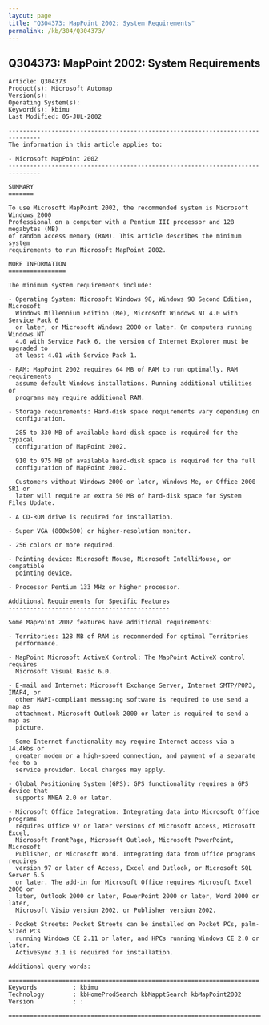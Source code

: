 ```yaml
---
layout: page
title: "Q304373: MapPoint 2002: System Requirements"
permalink: /kb/304/Q304373/
---
```


## Q304373: MapPoint 2002: System Requirements

	Article: Q304373
	Product(s): Microsoft Automap
	Version(s): 
	Operating System(s): 
	Keyword(s): kbimu
	Last Modified: 05-JUL-2002
	
	-------------------------------------------------------------------------------
	The information in this article applies to:
	
	- Microsoft MapPoint 2002 
	-------------------------------------------------------------------------------
	
	SUMMARY
	=======
	
	To use Microsoft MapPoint 2002, the recommended system is Microsoft Windows 2000
	Professional on a computer with a Pentium III processor and 128 megabytes (MB)
	of random access memory (RAM). This article describes the minimum system
	requirements to run Microsoft MapPoint 2002.
	
	MORE INFORMATION
	================
	
	The minimum system requirements include:
	
	- Operating System: Microsoft Windows 98, Windows 98 Second Edition, Microsoft
	  Windows Millennium Edition (Me), Microsoft Windows NT 4.0 with Service Pack 6
	  or later, or Microsoft Windows 2000 or later. On computers running Windows NT
	  4.0 with Service Pack 6, the version of Internet Explorer must be upgraded to
	  at least 4.01 with Service Pack 1.
	
	- RAM: MapPoint 2002 requires 64 MB of RAM to run optimally. RAM requirements
	  assume default Windows installations. Running additional utilities or
	  programs may require additional RAM.
	
	- Storage requirements: Hard-disk space requirements vary depending on
	  configuration.
	
	  285 to 330 MB of available hard-disk space is required for the typical
	  configuration of MapPoint 2002.
	
	  910 to 975 MB of available hard-disk space is required for the full
	  configuration of MapPoint 2002.
	
	  Customers without Windows 2000 or later, Windows Me, or Office 2000 SR1 or
	  later will require an extra 50 MB of hard-disk space for System Files Update.
	
	- A CD-ROM drive is required for installation.
	
	- Super VGA (800x600) or higher-resolution monitor.
	
	- 256 colors or more required.
	
	- Pointing device: Microsoft Mouse, Microsoft IntelliMouse, or compatible
	  pointing device.
	
	- Processor Pentium 133 MHz or higher processor.
	
	Additional Requirements for Specific Features
	---------------------------------------------
	
	Some MapPoint 2002 features have additional requirements:
	
	- Territories: 128 MB of RAM is recommended for optimal Territories
	  performance.
	
	- MapPoint Microsoft ActiveX Control: The MapPoint ActiveX control requires
	  Microsoft Visual Basic 6.0.
	
	- E-mail and Internet: Microsoft Exchange Server, Internet SMTP/POP3, IMAP4, or
	  other MAPI-compliant messaging software is required to use send a map as
	  attachment. Microsoft Outlook 2000 or later is required to send a map as
	  picture.
	
	- Some Internet functionality may require Internet access via a 14.4kbs or
	  greater modem or a high-speed connection, and payment of a separate fee to a
	  service provider. Local charges may apply.
	
	- Global Positioning System (GPS): GPS functionality requires a GPS device that
	  supports NMEA 2.0 or later.
	
	- Microsoft Office Integration: Integrating data into Microsoft Office programs
	  requires Office 97 or later versions of Microsoft Access, Microsoft Excel,
	  Microsoft FrontPage, Microsoft Outlook, Microsoft PowerPoint, Microsoft
	  Publisher, or Microsoft Word. Integrating data from Office programs requires
	  version 97 or later of Access, Excel and Outlook, or Microsoft SQL Server 6.5
	  or later. The add-in for Microsoft Office requires Microsoft Excel 2000 or
	  later, Outlook 2000 or later, PowerPoint 2000 or later, Word 2000 or later,
	  Microsoft Visio version 2002, or Publisher version 2002.
	
	- Pocket Streets: Pocket Streets can be installed on Pocket PCs, palm-Sized PCs
	  running Windows CE 2.11 or later, and HPCs running Windows CE 2.0 or later.
	  ActiveSync 3.1 is required for installation.
	
	Additional query words:
	
	======================================================================
	Keywords          : kbimu 
	Technology        : kbHomeProdSearch kbMapptSearch kbMapPoint2002
	Version           : :
	
	=============================================================================
	
